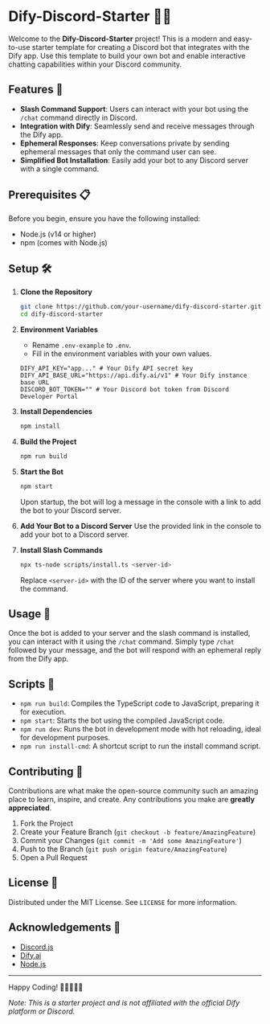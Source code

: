 # Dify-Discord-Starter 🤖✨

Welcome to the **Dify-Discord-Starter** project! This is a modern and easy-to-use starter template for creating a Discord bot that integrates with the Dify app. Use this template to build your own bot and enable interactive chatting capabilities within your Discord community.

## Features 🚀

- **Slash Command Support**: Users can interact with your bot using the `/chat` command directly in Discord.
- **Integration with Dify**: Seamlessly send and receive messages through the Dify app.
- **Ephemeral Responses**: Keep conversations private by sending ephemeral messages that only the command user can see.
- **Simplified Bot Installation**: Easily add your bot to any Discord server with a single command.

## Prerequisites 📋

Before you begin, ensure you have the following installed:
- Node.js (v14 or higher)
- npm (comes with Node.js)

## Setup 🛠️

1. **Clone the Repository**
    ```sh
    git clone https://github.com/your-username/dify-discord-starter.git
    cd dify-discord-starter
    ```

2. **Environment Variables**
    - Rename `.env-example` to `.env`.
    - Fill in the environment variables with your own values.
    ```plaintext
    DIFY_API_KEY="app..." # Your Dify API secret key
    DIFY_API_BASE_URL="https://api.dify.ai/v1" # Your Dify instance base URL
    DISCORD_BOT_TOKEN="" # Your Discord bot token from Discord Developer Portal
    ```

3. **Install Dependencies**
    ```sh
    npm install
    ```

4. **Build the Project**
    ```sh
    npm run build
    ```

5. **Start the Bot**
    ```sh
    npm start
    ```
    Upon startup, the bot will log a message in the console with a link to add the bot to your Discord server.

6. **Add Your Bot to a Discord Server**
    Use the provided link in the console to add your bot to a Discord server.

7. **Install Slash Commands**
    ```sh
    npx ts-node scripts/install.ts <server-id>
    ```
    Replace `<server-id>` with the ID of the server where you want to install the command.

## Usage 📖

Once the bot is added to your server and the slash command is installed, you can interact with it using the `/chat` command. Simply type `/chat` followed by your message, and the bot will respond with an ephemeral reply from the Dify app.

## Scripts 📜

- `npm run build`: Compiles the TypeScript code to JavaScript, preparing it for execution.
- `npm start`: Starts the bot using the compiled JavaScript code.
- `npm run dev`: Runs the bot in development mode with hot reloading, ideal for development purposes.
- `npm run install-cmd`: A shortcut script to run the install command script.

## Contributing 🤝

Contributions are what make the open-source community such an amazing place to learn, inspire, and create. Any contributions you make are **greatly appreciated**.

1. Fork the Project
2. Create your Feature Branch (`git checkout -b feature/AmazingFeature`)
3. Commit your Changes (`git commit -m 'Add some AmazingFeature'`)
4. Push to the Branch (`git push origin feature/AmazingFeature`)
5. Open a Pull Request

## License 📝

Distributed under the MIT License. See `LICENSE` for more information.

## Acknowledgements 🙏

- [Discord.js](https://discord.js.org/#/)
- [Dify.ai](https://dify.ai/)
- [Node.js](https://nodejs.org/)

---

Happy Coding! 🎉👩‍💻👨‍💻

*Note: This is a starter project and is not affiliated with the official Dify platform or Discord.*